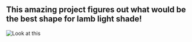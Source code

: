 ## This amazing project figures out what would be the best shape for lamb light shade!

![Look at this](http://url/to/img.png)

